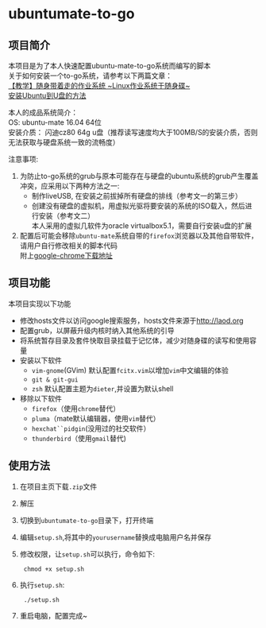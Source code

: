 # ubuntumate-to-go
## 项目简介
本项目是为了本人快速配置ubuntu-mate-to-go系统而编写的脚本  
关于如何安装一个to-go系统，请参考以下两篇文章：  
[【教学】随身带着走的作业系统 ~Linux作业系统于随身碟~](http://forum.ubuntu.org.cn/viewtopic.php?f=77&t=479162)  
[安装Ubuntu到U盘的方法](http://www.jianshu.com/p/13071c315404)

本人的成品系统简介：  
OS: ubuntu-mate 16.04 64位  
安装介质： 闪迪cz80 64g u盘（推荐读写速度均大于100MB/S的安装介质，否则无法获取与硬盘系统一致的流畅度）  
  

注意事项:

1. 为防止to-go系统的grub与原本可能存在与硬盘的ubuntu系统的grub产生覆盖冲突，应采用以下两种方法之一:
    - 制作liveUSB, 在安装之前拔掉所有硬盘的排线（参考文一的第三步）
    - 创建没有硬盘的虚拟机，用虚拟光驱将要安装的系统的ISO载入，然后进行安装（参考文二）  
        本人采用的虚拟几软件为oracle virtualbox5.1，需要自行安装u盘的扩展
2. 配置后可能会移除`ubuntu-mate`系统自带的`firefox`浏览器以及其他自带软件，请用户自行修改相关的脚本代码  
    附上[google-chrome下载地址](https://www.google.cn/intl/zh-CN/chrome/browser/desktop/index.html)

## 项目功能
本项目实现以下功能
- 修改hosts文件以访问google搜索服务，hosts文件来源于<http://laod.org>
- 配置grub，以屏蔽升级内核时纳入其他系统的引导
- 将系统暂存目录及套件快取目录挂载于记忆体，减少对随身碟的读写和使用容量
- 安装以下软件
    - `vim-gnome`(GVim)
        默认配置`fcitx.vim`以增加`vim`中文编辑的体验
    - `git & git-gui`
    - `zsh`
        默认配置主题为`dieter`,并设置为默认shell
- 移除以下软件
    - `firefox`（使用`chrome`替代）
    - `pluma`（mate默认编辑器，使用`vim`替代）
    - `hexchat``pidgin`(没用过的社交软件）
    - `thunderbird`（使用`gmail`替代)

## 使用方法

1. 在项目主页下载`.zip`文件
2. 解压
3. 切换到`ubuntumate-to-go`目录下，打开终端
4. 编辑`setup.sh`,将其中的`yourusername`替换成电脑用户名并保存
5. 修改权限，让`setup.sh`可以执行，命令如下:

        chmod +x setup.sh

6. 执行`setup.sh`:

        ./setup.sh

7. 重启电脑，配置完成~


